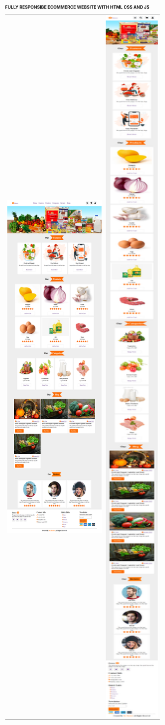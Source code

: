 **FULLY RESPONSIBE ECOMMERCE WEBSITE WITH HTML CSS AND JS**
<table>
  <tr>
    <td><img src="image/desktop.png" width=670 height=1080></td>
    <td><img src="image/mobile.png" width=370 height=2280></td>
  </tr>
 </table>
